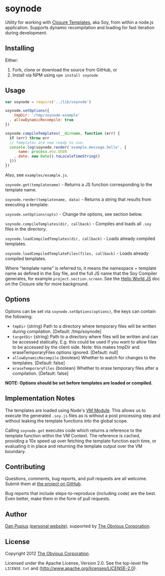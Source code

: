 soynode
=======

Utility for working with [Closure Templates](https://developers.google.com/closure/templates/),
aka Soy, from within a node.js application.  Supports dynamic recompilation and loading for fast
iteration during development.

Installing
----------

Either:

1. Fork, clone or download the source from GitHub, or
2. Install via NPM using `npm install soynode`


Usage
-----

```js
var soynode = require('../lib/soynode')

soynode.setOptions({
    tmpDir: '/tmp/soynode-example'
  , allowDynamicRecompile: true
})

soynode.compileTemplates(__dirname, function (err) {
  if (err) throw err
  // Templates are now ready to use.
  console.log(soynode.render('example.message.hello', {
      name: process.env.USER
    , date: new Date().toLocaleTimeString()
  }))
})
```

Also, see `examples/example.js`.

`soynode.get(templatename)` - Returns a JS function corresponding to the template name.

`soynode.render(templatename, data)` - Returns a string that results from executing a template.

`soynode.setOptions(opts)` - Change the options, see section below.

`soynode.compileTemplates(dir, callback)` - Compiles and loads all `.soy` files in the directory.

`soynode.loadCompiledTemplates(dir, callback)` - Loads already compiled templates.

`soynode.loadCompiledTemplateFiles(files, callback)` - Loads already compiled templates.

Where "template name" is referred to, it means the namespace + template name as defined in the Soy
file, and the full JS name that the Soy Compiler generates, for example `project.section.screen`.
See the [Hello World JS](https://developers.google.com/closure/templates/docs/helloworld_js) doc on
the Closure site for more background.

Options
-------

Options can be set via `soynode.setOptions(options)`, the keys can contain the following:

- `tmpDir` {string} Path to a directory where temporary files will be written during compilation.
  [Default: /tmp/soynode]
- `targetDir` {string} Path to a directory where files will be written and can be accessed statically. E.g. this could be used if you want to allow files to be accessed by the client side. Note: this makes tmpDir and eraseTemporaryFiles options ignored.
  [Default: null]
- `allowDynamicRecompile` {boolean} Whether to watch for changes to the templates. [Default: false]
- `eraseTemporaryFiles` {boolean} Whether to erase temporary files after a compilation.
[Default: false]

**NOTE: Options should be set before templates are loaded or compiled.**

Implementation Notes
--------------------

The templates are loaded using Node's [VM Module](http://nodejs.org/api/vm.html).  This allows us to
execute the generated `.soy.js` files as is without a post processing step and without leaking the
template functions into the global scope.

Calling `soynode.get` executes code which returns a reference to the template function within the
VM Context.  The reference is cached, providing a 10x speed up over fetching the template function
each time, or evaluating it in place and returning the template output over the VM boundary.

Contributing
------------

Questions, comments, bug reports, and pull requests are all welcome. Submit them at
[the project on GitHub](https://github.com/Obvious/soynode/).

Bug reports that include steps-to-reproduce (including code) are the best. Even better, make them in
the form of pull requests.

Author
------

[Dan Pupius](https://github.com/dpup)
([personal website](http://pupius.co.uk/about/)), supported by
[The Obvious Corporation](http://obvious.com/).

License
-------

Copyright 2012 [The Obvious Corporation](http://obvious.com/).

Licensed under the Apache License, Version 2.0.
See the top-level file `LICENSE.txt` and
(http://www.apache.org/licenses/LICENSE-2.0).
